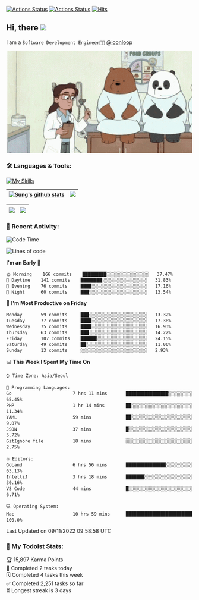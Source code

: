 
[![Actions Status](https://github.com/ddok2/ddok2/workflows/Todoist%20Readme/badge.svg)](https://github.com/ddok2/ddok2/actions)
[![Actions Status](https://github.com/ddok2/ddok2/workflows/wakatime-stats/badge.svg)](https://github.com/ddok2/ddok2/actions)
[![Hits](https://hits.seeyoufarm.com/api/count/incr/badge.svg?url=https%3A%2F%2Fgithub.com%2Fddok2&count_bg=%23FF9595&title_bg=%23555555&icon=github.svg&icon_color=%23FFFFFF&title=hits&edge_flat=false)](https://hits.seeyoufarm.com)

<!-- ![visitors](https://visitor-badge.laobi.icu/badge?page_id=ddok2.ddok2) -->
## Hi, there <img src="https://raw.githubusercontent.com/MartinHeinz/MartinHeinz/master/wave.gif" width="3%">

I am a `Software Development Engineer🧑‍💻` [@iconloop](https://github.com/iconloop)


<p align="center">
    <img align="center" alt="GIF" src="img/debugging.gif" />
</p>


### 🛠 Languages & Tools:

[![My Skills](https://skillicons.dev/icons?i=go,js,ts,py,express,react,svelte,jquery,pug,mongodb,mysql,redis,aws,docker,kubernetes)](https://skillicons.dev)


| <a href="https://github-readme-stats.vercel.app/api?username=ddok2&show_icons=true&include_all_commits=true&count_private=true&theme=buefy&hide_border=true"><img align="center" src="https://github-readme-stats.vercel.app/api?username=ddok2&show_icons=true&include_all_commits=true&count_private=true&theme=buefy&hide_border=true" alt="Sung's github stats" /></a> | <a href="https://github.com/ddok2"><img src="http://github-readme-streak-stats.herokuapp.com?user=ddok2&hide_border=true" /></a> |
| ------------- |------------- |


| <a href="https://github.com/ddok2"><img align="center" src="https://github-readme-stats.vercel.app/api/top-langs/?username=ddok2&theme=buefy&hide=html,css&hide_border=true" /></a> | <a href="https://github.com/ddok2"><img align="center" src="https://activity-graph.herokuapp.com/graph?username=ddok2&theme=github&hide_border=true" height="250" /></a> |
| ------------- |--------------------------------------------------------------------------------------------------------------------------------------------------------------------------|


<!-- <details open>
    <summary>📈 My GitHub Stats</summary>
    <p align="center">
        <a href="https://github.com/ddok2">
            <img align="center" src="https://github-readme-stats.vercel.app/api?username=ddok2&show_icons=true&include_all_commits=true&count_private=true&theme=buefy&hide_border=true" alt="Sung's github stats" />
        </a>
    </p>
</details>
<details>
    <summary>💬 Top Languages</summary>
    <p align="center"> 
        <a href="https://github.com/ddok2">
            <img align="center" src="https://github-readme-stats.vercel.app/api/top-langs/?username=ddok2&layout=compact&theme=buefy&hide=html,css&hide_border=true" />
        </a>
    </p>
</details> -->


### 🌈 Recent Activity:
<!--START_SECTION:waka-->
![Code Time](http://img.shields.io/badge/Code%20Time-1%2C845%20hrs%2048%20mins-blue)

![Lines of code](https://img.shields.io/badge/From%20Hello%20World%20I%27ve%20Written-1%20Million%20lines%20of%20code-blue)

**I'm an Early 🐤** 

```text
🌞 Morning    166 commits    █████████░░░░░░░░░░░░░░░░   37.47% 
🌆 Daytime    141 commits    ████████░░░░░░░░░░░░░░░░░   31.83% 
🌃 Evening    76 commits     ████░░░░░░░░░░░░░░░░░░░░░   17.16% 
🌙 Night      60 commits     ███░░░░░░░░░░░░░░░░░░░░░░   13.54%

```
📅 **I'm Most Productive on Friday** 

```text
Monday       59 commits     ███░░░░░░░░░░░░░░░░░░░░░░   13.32% 
Tuesday      77 commits     ████░░░░░░░░░░░░░░░░░░░░░   17.38% 
Wednesday    75 commits     ████░░░░░░░░░░░░░░░░░░░░░   16.93% 
Thursday     63 commits     ███░░░░░░░░░░░░░░░░░░░░░░   14.22% 
Friday       107 commits    ██████░░░░░░░░░░░░░░░░░░░   24.15% 
Saturday     49 commits     ██░░░░░░░░░░░░░░░░░░░░░░░   11.06% 
Sunday       13 commits     ░░░░░░░░░░░░░░░░░░░░░░░░░   2.93%

```


📊 **This Week I Spent My Time On** 

```text
⌚︎ Time Zone: Asia/Seoul

💬 Programming Languages: 
Go                       7 hrs 11 mins       ████████████████░░░░░░░░░   65.45% 
PHP                      1 hr 14 mins        ██░░░░░░░░░░░░░░░░░░░░░░░   11.34% 
YAML                     59 mins             ██░░░░░░░░░░░░░░░░░░░░░░░   9.07% 
JSON                     37 mins             █░░░░░░░░░░░░░░░░░░░░░░░░   5.72% 
GitIgnore file           18 mins             ░░░░░░░░░░░░░░░░░░░░░░░░░   2.75%

🔥 Editors: 
GoLand                   6 hrs 56 mins       ███████████████░░░░░░░░░░   63.13% 
IntelliJ                 3 hrs 18 mins       ███████░░░░░░░░░░░░░░░░░░   30.16% 
VS Code                  44 mins             █░░░░░░░░░░░░░░░░░░░░░░░░   6.71%

💻 Operating System: 
Mac                      10 hrs 59 mins      █████████████████████████   100.0%

```


 Last Updated on 09/11/2022 09:58:58 UTC
<!--END_SECTION:waka-->

### 🚧 My Todoist Stats:
<!-- TODO-IST:START -->
🏆  15,897 Karma Points           
🌸  Completed 2 tasks today           
🗓  Completed 4 tasks this week           
✅  Completed 2,251 tasks so far           
⏳  Longest streak is 3 days
<!-- TODO-IST:END -->

